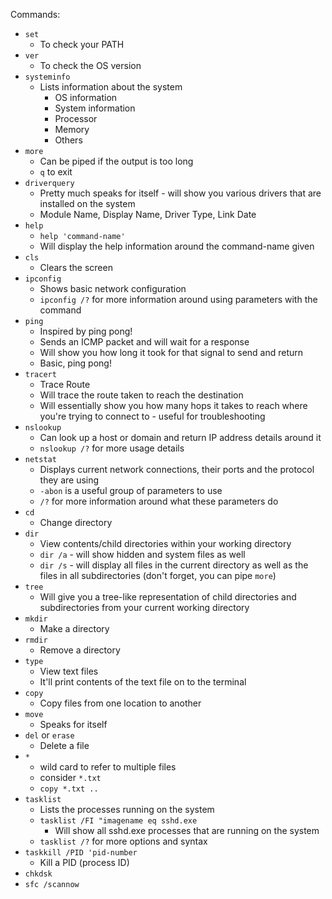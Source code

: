 Commands:
- `set`
	- To check your PATH
- `ver`
	- To check the OS version
- `systeminfo`
	- Lists information about the system
		- OS information
		- System information
		- Processor
		- Memory
		- Others
- `more`
	- Can be piped if the output is too long
	- `q` to exit
- `driverquery`
	- Pretty much speaks for itself - will show you various drivers that are installed on the system
	- Module Name, Display Name, Driver Type, Link Date
- `help`
	- `help 'command-name'`
	- Will display the help information around the command-name given
- `cls`
	- Clears the screen
- `ipconfig`
	- Shows basic network configuration
	- `ipconfig /?` for more information around using parameters with the command
- `ping`
	- Inspired by ping pong! 
	- Sends an ICMP packet and will wait for a response
	- Will show you how long it took for that signal to send and return
	- Basic, ping pong!
- `tracert`
	- Trace Route
	- Will trace the route taken to reach the destination
	- Will essentially show you how many hops it takes to reach where you're trying to connect to - useful for troubleshooting
- `nslookup`
	- Can look up a host or domain and return IP address details around it
	- `nslookup /?` for more usage details
- `netstat`
	- Displays current network connections, their ports and the protocol they are using
	- `-abon` is a useful group of parameters to use
	- `/?` for more information around what these parameters do
- `cd`
	- Change directory
- `dir`
	- View contents/child directories within your working directory
	- `dir /a` - will show hidden and system files as well
	- `dir /s` - will display all files in the current directory as well as the files in all subdirectories (don't forget, you can pipe `more`)
- `tree`
	- Will give you a tree-like representation of child directories and subdirectories from your current working directory
- `mkdir`
	- Make a directory 
- `rmdir`
	- Remove a directory
- `type`
	- View text files
	- It'll print contents of the text file on to the terminal
- `copy`
	- Copy files from one location to another
- `move`
	- Speaks for itself
- `del` or `erase`
	- Delete a file
- `*` 
	- wild card to refer to multiple files
	- consider `*.txt` 
	- `copy *.txt ..`
- `tasklist`
	- Lists the processes running on the system
	- `tasklist /FI "imagename eq sshd.exe`
		- Will show all sshd.exe processes that are running on the system
	- `tasklist /?` for more options and syntax
- `taskkill /PID 'pid-number`
	- Kill a PID (process ID)
- `chkdsk`
- `sfc /scannow`